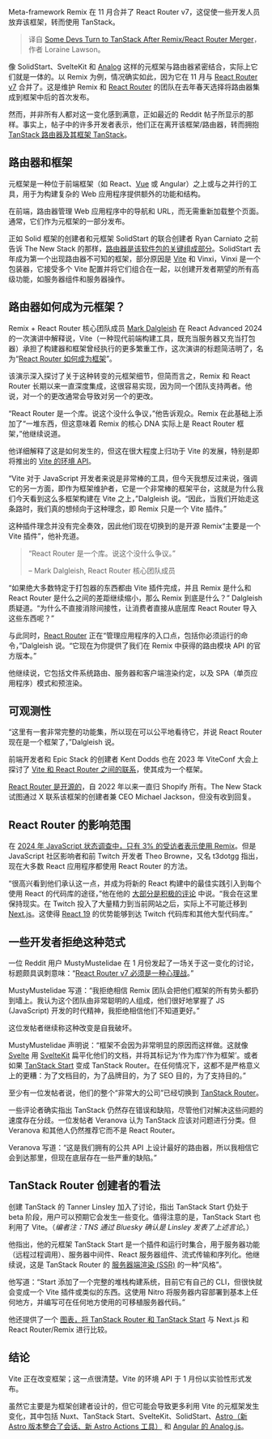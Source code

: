 
<!--
title: 一些开发者在Remix/React Router合并后转向TanStack
cover: https://cdn.thenewstack.io/media/2025/02/e7791ff0-remix-becomes-react-router.jpg
-->

Meta-framework Remix 在 11 月合并了 React Router v7，这促使一些开发人员放弃该框架，转而使用 TanStack。

> 译自 [Some Devs Turn to TanStack After Remix/React Router Merger](https://thenewstack.io/why-some-developers-are-unhappy-with-react-router/)，作者 Loraine Lawson。

像 SolidStart、SvelteKit 和 [Analog](https://thenewstack.io/google-engineer-outlines-whats-next-for-angular/) 这样的元框架与路由器紧密结合，实际上它们就是一体的。以 Remix 为例，情况确实如此，因为它在 11 月与 [React Router v7](https://remix.run/blog/react-router-v7) 合并了。这是维护 Remix 和 [React Router](https://www.travis-ci.com/blog/react-router-demystified-a-developers-guide-to-efficient-routing/) 的团队在去年春天选择将路由器集成到框架中后的首次发布。

然而，并非所有人都对这一变化感到满意，正如最近的 Reddit 帖子所显示的那样。事实上，帖子中的许多开发者表示，他们正在离开该框架/路由器，转而拥抱 [TanStack 路由器及其框架 TanStack](https://thenewstack.io/tanstack-introduces-new-meta-framework-based-on-its-router/)。

## 路由器和框架

元框架是一种位于前端框架（如 React、[Vue](https://thenewstack.io/want-out-of-react-complexity-try-vues-progressive-framework/) 或 Angular）之上或与之并行的工具，用于为构建复杂的 Web 应用程序提供额外的功能和结构。

在前端，路由器管理 Web 应用程序中的导航和 URL，而无需重新加载整个页面。通常，它们作为元框架的一部分发布。

正如 Solid 框架的创建者和元框架 SolidStart 的联合创建者 Ryan Carniato 之前告诉 The New Stack 的那样，[路由器是该软件包的关键组成部分](https://thenewstack.io/how-js-meta-framework-solidstart-became-router-agnostic/)。SolidStart 去年成为第一个出现路由器不可知的框架，部分原因是 [Vite](https://thenewstack.io/vites-new-rust-based-javascript-bundler-available-in-beta/) 和 Vinxi，Vinxi 是一个包装器，它接受多个 Vite 配置并将它们组合在一起，以创建开发者期望的所有高级功能，如服务器组件和服务器操作。

## 路由器如何成为元框架？

Remix + React Router 核心团队成员 [Mark Dalgleish](https://github.com/markdalgleish) 在 React Advanced 2024 的一次演讲中解释说，Vite（一种现代前端构建工具，既充当服务器又充当打包器）承担了构建器和框架曾经执行的更多繁重工作，这次演讲的标题简洁明了，名为“[React Router 如何成为框架](https://www.youtube.com/watch?v=BKi4YwLaMBI)”。

该演示深入探讨了关于这种转变的元框架细节，但简而言之，Remix 和 React Router 长期以来一直深度集成，这很容易实现，因为同一个团队支持两者。他说，对一个的更改通常会导致对另一个的更改。

“React Router 是一个库。说这个没什么争议，”他告诉观众。Remix 在此基础上添加了“一堆东西，但这意味着 Remix 的核心 DNA 实际上是 React Router 框架，”他继续说道。

他详细解释了这是如何发生的，但这在很大程度上归功于 Vite 的发展，特别是即将推出的 [Vite 的环境 API](https://vite.dev/guide/api-environment)。

“Vite 对于 JavaScript 开发者来说是非常棒的工具，但今天我想反过来说，强调它的另一方面，即作为框架维护者，它是一个非常棒的框架平台，这就是为什么我们今天看到这么多框架构建在 Vite 之上，”Dalgleish 说。“因此，当我们开始走这条路时，我们真的想倾向于这种理念，即 Remix 只是一个 Vite 插件。”

这种插件理念并没有完全奏效，因此他们现在切换到的是开源 Remix“主要是一个 Vite 插件”，他补充道。

> “React Router 是一个库。说这个没什么争议。”
>
> – Mark Dalgleish, React Router 核心团队成员

“如果绝大多数特定于打包器的东西都由 Vite 插件完成，并且 Remix 是什么和 React Router 是什么之间的差距继续缩小，那么 Remix 到底是什么？” Dalgleish 质疑道。“为什么不直接消除间接性，让消费者直接从底层库 React Router 导入这些东西呢？”

与此同时，[React Router](https://remix.run/blog/merging-remix-and-react-router) 正在“管理应用程序的入口点，包括你必须运行的命令，”Dalgleish 说。“它现在为你提供了我们在 Remix 中获得的路由模块 API 的官方版本。”

他继续说，它包括文件系统路由、服务器和客户端渲染约定，以及 SPA（单页应用程序）模式和预渲染。

## 可观测性
“这里有一套非常完整的功能集，所以现在可以公平地看待它，并说 React Router 现在是一个框架了，”Dalgleish 说。

前端开发者和 Epic Stack 的创建者 Kent Dodds 也在 2023 年 ViteConf 大会上探讨了 [Vite 和 React Router 之间的联系](https://www.youtube.com/watch?v=rPjj6s7VPQM)，使其成为一个框架。

[React Router 是开源的](https://github.com/remix-run/react-router)，自 2022 年以来一直归 Shopify 所有。The New Stack 试图通过 X 联系该框架的创建者兼 CEO Michael Jackson，但没有收到回复。

## React Router 的影响范围

在 [2024 年 JavaScript 状态调查中，只有 3% 的受访者表示使用 Remix](https://2024.stateofjs.com/en-US/libraries/front-end-frameworks/)。但是 JavaScript 社区影响者和前 Twitch 开发者 Theo Browne，又名 t3dotgg 指出，现在大多数 React 应用程序都使用 React Router 的方法。

“很高兴看到他们承认这一点，并成为将新的 React 构建中的最佳实践引入到每个使用 React 的代码库的途径，”他在他的 [大部分是积极的评论](https://www.youtube.com/watch?v=5B1LScZtrb4) 中说。“我会在这里保持现实。在 Twitch 投入了大量精力到当前网站之后，实际上不可能迁移到 [Next.js](https://thenewstack.io/why-developers-should-give-next-js-app-router-another-chance/)。这使得 [React 19](https://thenewstack.io/react-19-change-angers-some-devs-vector-database-use-jumps/) 的优势能够到达 Twitch 代码库和其他大型代码库。”

## 一些开发者拒绝这种范式

一位 Reddit 用户 MustyMustelidae 在 1 月份发起了一场关于这一变化的讨论，标题颇具讽刺意味：“[React Router v7 必须是一种心理战](https://www.reddit.com/r/reactjs/comments/1iatblk/react_router_v7_has_to_be_a_psyop/)。”

MustyMustelidae 写道：“我拒绝相信 Remix 团队会把他们框架的所有势头都扔到墙上。我认为这个团队由非常聪明的人组成，他们很好地掌握了 JS (JavaScript) 开发的时代精神，我拒绝相信他们不知道更好。”

这位发帖者继续称这种改变是自我破坏。

MustyMustelidae 声明说：“框架不会因为非常明显的原因而这样做。这就像 [Svelte](https://thenewstack.io/youll-write-less-code-with-svelte-5-0-promises-rich-harris/) 用 [SvelteKit](https://thenewstack.io/dev-news-sveltekit-2-0-state-of-rust-survey-and-ai-on-apple/) 扁平化他们的文档，并将其标记为‘作为库’/‘作为框架’。或者如果 [TanStack Start](https://tanstack.com/start/latest) 变成 TanStack Router。在任何情况下，这都不是严格意义上的更糟：为了文档目的，为了品牌目的，为了 SEO 目的，为了支持目的。”

至少有一位发帖者说，他们的整个“非常大的公司”已经切换到 [TanStack Router](https://github.com/TanStack/router)。

一些评论者确实指出 TanStack 仍然存在错误和缺陷，尽管他们对解决这些问题的速度存在分歧。一位发帖者 Veranova 认为 TanStack 应该对问题进行分类。但 Veranova 和其他人仍然推荐它而不是 React Router。

Veranova 写道：“这是我们拥有的公共 API 上设计最好的路由器，所以我相信它会到达那里，但现在底层存在一些严重的缺陷。”

## TanStack Router 创建者的看法

创建 TanStack 的 Tanner Linsley 加入了讨论，指出 TanStack Start 仍处于 beta 阶段，用户可以预期它会发生一些变化。值得注意的是，TanStack Start 也利用了 Vite。（*编者注：TNS 通过 Bluesky 确认是 Linsley 发表了上述言论*。）

他指出，他的元框架 TanStack Start 是一个插件和运行时集合，用于服务器功能（远程过程调用）、服务器中间件、React 服务器组件、流式传输和序列化。他继续说，这是 TanStack Router 的 [服务器端渲染 (SSR)](https://thenewstack.io/how-to-build-a-server-side-react-app-using-vite-and-express/) 的一种“风格”。

他写道：“Start 添加了一个完整的堆栈构建系统，目前它有自己的 CLI，但很快就会变成一个 Vite 插件或类似的东西。这使用 Nitro 将服务器内容部署到基本上任何地方，并编写可在任何地方使用的可移植服务器代码。”

他还提供了一个 [图表，将 TanStack Router 和 TanStack Start](https://tanstack.com/router/latest/docs/framework/react/comparison) 与 Next.js 和 React Router/Remix 进行比较。

## 结论

Vite 正在改变框架；这一点很清楚。Vite 的环境 API 于 1 月份以实验性形式发布。

虽然它主要是为框架创建者设计的，但它可能会导致更多利用 Vite 的元框架发生变化，其中包括 Nuxt、TanStack Start、SvelteKit、SolidStart、[Astro（新 Astro 版本整合了会话、新 Astro Actions 工具）](https://thenewstack.io/new-astro-releases-incorporates-sessions-new-astro-actions-tools/) 和 [Angular 的 Analog.js](https://analogjs.org/)。

